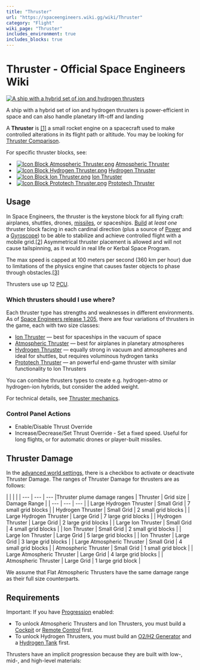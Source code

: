 ```yaml
---
title: "Thruster"
url: "https://spaceengineers.wiki.gg/wiki/Thruster"
category: "Flight"
wiki_page: "Thruster"
includes_environment: true
includes_blocks: true
---
```


# Thruster - Official Space Engineers Wiki

[![A ship with a hybrid set of ion and hydrogen thrusters](https://spaceengineers.wiki.gg/images/thumb/3/32/Ship-with-hybrid-thrusters.png/320px-Ship-with-hybrid-thrusters.png?ab70ab)](https://spaceengineers.wiki.gg/wiki/File:Ship-with-hybrid-thrusters.png)

A ship with a hybrid set of ion and hydrogen thrusters is power-efficient in space and can also handle planetary lift-off and landing

A **Thruster** is [\[1\]](#cite_note-1) a small rocket engine on a spacecraft used to make controlled alterations in its flight path or altitude. You may be looking for [Thruster Comparison](https://spaceengineers.wiki.gg/wiki/Thruster_Comparison "Thruster Comparison").

For specific thruster blocks, see:

*    [![Icon Block Atmospheric Thruster.png](https://spaceengineers.wiki.gg/images/thumb/3/31/Icon_Block_Atmospheric_Thruster.png/21px-Icon_Block_Atmospheric_Thruster.png?40659a)](https://spaceengineers.wiki.gg/wiki/Atmospheric_Thruster "Atmospheric Thruster") [Atmospheric Thruster](https://spaceengineers.wiki.gg/wiki/Atmospheric_Thruster "Atmospheric Thruster")
*    [![Icon Block Hydrogen Thruster.png](https://spaceengineers.wiki.gg/images/thumb/d/db/Icon_Block_Hydrogen_Thruster.png/21px-Icon_Block_Hydrogen_Thruster.png?77ed1d)](https://spaceengineers.wiki.gg/wiki/Hydrogen_Thruster "Hydrogen Thruster") [Hydrogen Thruster](https://spaceengineers.wiki.gg/wiki/Hydrogen_Thruster "Hydrogen Thruster")
*    [![Icon Block Ion Thruster.png](https://spaceengineers.wiki.gg/images/thumb/a/a0/Icon_Block_Ion_Thruster.png/21px-Icon_Block_Ion_Thruster.png?6357bf)](https://spaceengineers.wiki.gg/wiki/Ion_Thruster "Ion Thruster") [Ion Thruster](https://spaceengineers.wiki.gg/wiki/Ion_Thruster "Ion Thruster")
*    [![Icon Block Prototech Thruster.png](https://spaceengineers.wiki.gg/images/thumb/7/73/Icon_Block_Prototech_Thruster.png/21px-Icon_Block_Prototech_Thruster.png?18fba1)](https://spaceengineers.wiki.gg/wiki/Prototech_Thruster "Prototech Thruster") [Prototech Thruster](https://spaceengineers.wiki.gg/wiki/Prototech_Thruster "Prototech Thruster")

## Usage

In Space Engineers, the thruster is the keystone block for all flying craft: airplanes, shuttles, drones, [missiles](https://spaceengineers.wiki.gg/wiki/Player_Built_Weapons "Player Built Weapons"), or spaceships. [Build](https://spaceengineers.wiki.gg/wiki/Building "Building") at _least one_ thruster block facing in each cardinal direction (plus a source of [Power](https://spaceengineers.wiki.gg/wiki/Power "Power") and a [Gyroscope](https://spaceengineers.wiki.gg/wiki/Gyroscope "Gyroscope")) to be able to stabilize and achieve controlled flight with a mobile grid.[\[2\]](#cite_note-2) Asymmetrical thruster placement is allowed and will not cause tailspinning, as it would in real life or Kerbal Space Program.

The max speed is capped at 100 meters per second (360 km per hour) due to limitations of the physics engine that causes faster objects to phase through obstacles.[\[3\]](#cite_note-3)

Thrusters use up 12 [PCU](https://spaceengineers.wiki.gg/wiki/PCU "PCU").

### Which thrusters should I use where?

Each thruster type has strengths and weaknesses in different environments. As of [Space Engineers release 1.205](https://www.spaceengineersgame.com/space-engineers-update-1-205-contact/), there are four variations of thrusters in the game, each with two size classes:

*   [Ion Thruster](https://spaceengineers.wiki.gg/wiki/Ion_Thruster "Ion Thruster") — best for spaceships in the vacuum of space
*   [Atmospheric Thruster](https://spaceengineers.wiki.gg/wiki/Atmospheric_Thruster "Atmospheric Thruster") — best for airplanes in planetary atmospheres
*   [Hydrogen Thruster](https://spaceengineers.wiki.gg/wiki/Hydrogen_Thruster "Hydrogen Thruster") — equally strong in vacuum and atmospheres and ideal for shuttles, but requires voluminous hydrogen tanks
*   [Prototech Thruster](https://spaceengineers.wiki.gg/wiki/Prototech_Thruster "Prototech Thruster") — an powerful end-game thruster with similar functionality to Ion Thrusters

You can combine thrusters types to create e.g. hydrogen-atmo or hydrogen-ion hybrids, but consider the added weight.

For technical details, see [Thruster mechanics](https://spaceengineers.wiki.gg/wiki/Thruster_mechanics "Thruster mechanics").

### Control Panel Actions

*   Enable/Disable Thrust Override
*   Increase/Decrease/Set Thrust Override - Set a fixed speed. Useful for long flights, or for automatic drones or player-built missiles.

## Thruster Damage

In the [advanced world settings](https://spaceengineers.wiki.gg/wiki/World_Settings "World Settings"), there is a checkbox to activate or deactivate Thruster Damage. The ranges of Thruster Damage for thrusters are as follows:

|     |     |     |
| --- | --- | --- |Thruster plume damage ranges
| Thruster | Grid size | Damage Range |
| --- | --- | --- |
| Large Hydrogen Thruster | Small Grid | 7 small grid blocks |
| Hydrogen Thruster | Small Grid | 2 small grid blocks |
| Large Hydrogen Thruster | Large Grid | 7 large grid blocks |
| Hydrogen Thruster | Large Grid | 2 large grid blocks |
| Large Ion Thruster | Small Grid | 4 small grid blocks |
| Ion Thruster | Small Grid | 2 small grid blocks |
| Large Ion Thruster | Large Grid | 5 large grid blocks |
| Ion Thruster | Large Grid | 3 large grid blocks |
| Large Atmospheric Thruster | Small Grid | 4 small grid blocks |
| Atmospheric Thruster | Small Grid | 1 small grid block |
| Large Atmospheric Thruster | Large Grid | 4 large grid blocks |
| Atmospheric Thruster | Large Grid | 1 large grid block |

We assume that Flat Atmospheric Thrusters have the same damage range as their full size counterparts.

## Requirements

Important: If you have [Progression](https://spaceengineers.wiki.gg/wiki/Progression "Progression") enabled:

*   To unlock Atmospheric Thrusters and Ion Thrusters, you must build a [Cockpit](https://spaceengineers.wiki.gg/wiki/Cockpit "Cockpit") or [Remote Control](https://spaceengineers.wiki.gg/wiki/Remote_Control "Remote Control") first.
*   To unlock Hydrogen Thrusters, you must build an [O2/H2 Generator](https://spaceengineers.wiki.gg/wiki/O2_H2_Generator "O2 H2 Generator") and a [Hydrogen Tank](https://spaceengineers.wiki.gg/wiki/Hydrogen_Tank "Hydrogen Tank") first.

Thrusters have an implicit progression because they are built with low-, mid-, and high-level materials:
